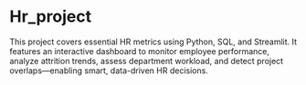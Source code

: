# Hr_project
This project covers essential HR metrics using Python, SQL, and Streamlit. It features an interactive dashboard to monitor employee performance, analyze attrition trends, assess department workload, and detect project overlaps—enabling smart, data-driven HR decisions.

